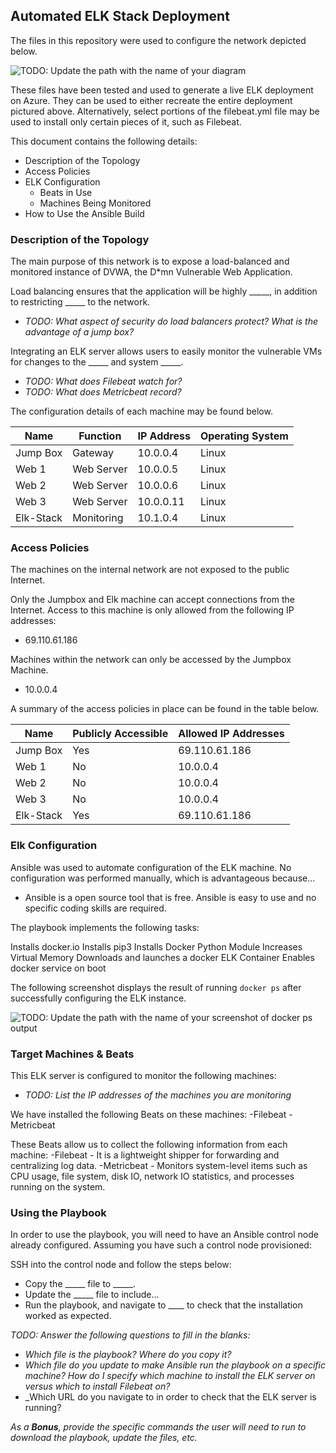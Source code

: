 ## Automated ELK Stack Deployment

The files in this repository were used to configure the network depicted below.

![TODO: Update the path with the name of your diagram](Images/diagram_filename.png)

These files have been tested and used to generate a live ELK deployment on Azure. They can be used to either recreate the entire deployment pictured above. Alternatively, select portions of the filebeat.yml file may be used to install only certain pieces of it, such as Filebeat.

This document contains the following details:
- Description of the Topology
- Access Policies
- ELK Configuration
  - Beats in Use
  - Machines Being Monitored
- How to Use the Ansible Build


### Description of the Topology

The main purpose of this network is to expose a load-balanced and monitored instance of DVWA, the D*mn Vulnerable Web Application.

Load balancing ensures that the application will be highly _____, in addition to restricting _____ to the network.
- _TODO: What aspect of security do load balancers protect? What is the advantage of a jump box?_

Integrating an ELK server allows users to easily monitor the vulnerable VMs for changes to the _____ and system _____.
- _TODO: What does Filebeat watch for?_
- _TODO: What does Metricbeat record?_

The configuration details of each machine may be found below.


| Name     | Function | IP Address | Operating System |
|----------|----------|------------|------------------|
| Jump Box | Gateway  | 10.0.0.4   | Linux            |
| Web 1    |Web Server| 10.0.0.5   | Linux            |
| Web 2    |Web Server| 10.0.0.6   | Linux            |
| Web 3    |Web Server| 10.0.0.11  | Linux            |
|Elk-Stack |Monitoring| 10.1.0.4   | Linux            |

### Access Policies

The machines on the internal network are not exposed to the public Internet. 

Only the Jumpbox and Elk machine can accept connections from the Internet. Access to this machine is only allowed from the following IP addresses:
- 69.110.61.186

Machines within the network can only be accessed by the Jumpbox Machine.
- 10.0.0.4

A summary of the access policies in place can be found in the table below.

| Name     | Publicly Accessible | Allowed IP Addresses |
|----------|---------------------|----------------------|
| Jump Box | Yes                 | 69.110.61.186        |
|  Web 1   | No                  | 10.0.0.4             |
|  Web 2   | No                  | 10.0.0.4             |
|  Web 3   | No                  | 10.0.0.4             |
| Elk-Stack| Yes                 | 69.110.61.186        |

### Elk Configuration

Ansible was used to automate configuration of the ELK machine. No configuration was performed manually, which is advantageous because...
- Ansible is a open source tool that is free. Ansible is easy to use and no specific coding skills are required. 

The playbook implements the following tasks:

Installs docker.io
Installs pip3
Installs Docker Python Module
Increases Virtual Memory
Downloads and launches a docker ELK Container
Enables docker service on boot

The following screenshot displays the result of running `docker ps` after successfully configuring the ELK instance.

![TODO: Update the path with the name of your screenshot of docker ps output](Images/docker_ps_output.png)

### Target Machines & Beats
This ELK server is configured to monitor the following machines:
- _TODO: List the IP addresses of the machines you are monitoring_

We have installed the following Beats on these machines:
-Filebeat
-Metricbeat

These Beats allow us to collect the following information from each machine:
-Filebeat - It is a lightweight shipper for forwarding and centralizing log data. 
-Metricbeat - Monitors system-level items such as CPU usage, file system, disk IO, network IO statistics, and processes running on the system.

### Using the Playbook
In order to use the playbook, you will need to have an Ansible control node already configured. Assuming you have such a control node provisioned: 

SSH into the control node and follow the steps below:
- Copy the _____ file to _____.
- Update the _____ file to include...
- Run the playbook, and navigate to ____ to check that the installation worked as expected.

_TODO: Answer the following questions to fill in the blanks:_
- _Which file is the playbook? Where do you copy it?_
- _Which file do you update to make Ansible run the playbook on a specific machine? How do I specify which machine to install the ELK server on versus which to install Filebeat on?_
- _Which URL do you navigate to in order to check that the ELK server is running?

_As a **Bonus**, provide the specific commands the user will need to run to download the playbook, update the files, etc._
